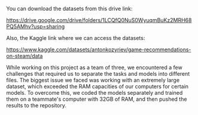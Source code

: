 You can download the datasets from this drive link:

https://drive.google.com/drive/folders/1LCQfQ0NuS0WyuqmBuKz2MRH68PQ5AMhv?usp=sharing

Also, the Kaggle link where we can access the datasets:

https://www.kaggle.com/datasets/antonkozyriev/game-recommendations-on-steam/data

While working on this project as a team of three, we encountered a few challenges that required us to separate the tasks and models into different files. The biggest issue we faced was working with an extremely large dataset, which exceeded the RAM capacities of our computers for certain models. To overcome this, we coded the models separately and trained them on a teammate's computer with 32GB of RAM, and then pushed the results to the repository.
